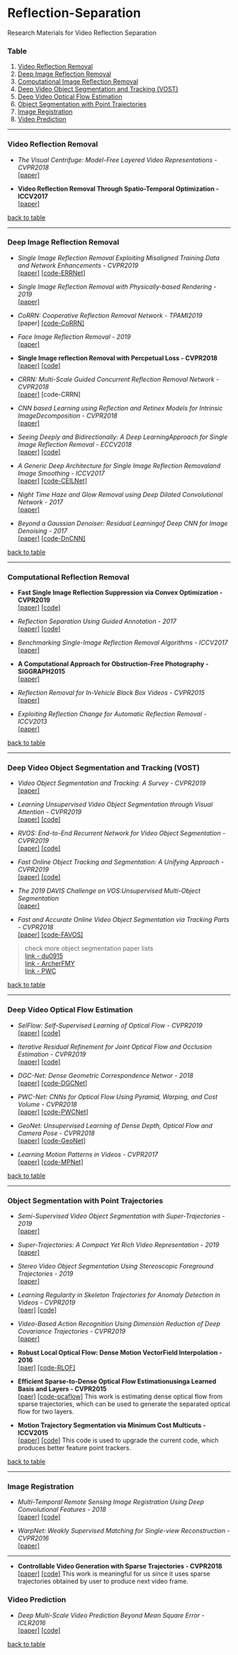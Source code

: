 # Reflection-Separation
Research Materials for Video Reflection Separation

<a name="table"></a>
### Table
1. [ Video Reflection Removal ](#video)
2. [ Deep Image Reflection Removal ](#deep)
3. [ Computational Image Reflection Removal ](#comp)
4. [ Deep Video Object Segmentation and Tracking (VOST) ](#vost)
5. [ Deep Video Optical Flow Estimation ](#opt)
6. [ Object Segmentation with Point Trajectories ](#traj)
7. [ Image Registration ](#reg)
8. [ Video Prediction ](#pred)

***
<a name="video"></a>
### Video Reflection Removal 
- *The Visual Centrifuge: Model-Free Layered Video Representations - CVPR2018* \
  [[paper]](https://arxiv.org/pdf/1812.01461.pdf)

- **Video Reflection Removal Through Spatio-Temporal Optimization - ICCV2017** \
  [[paper]](http://people.csail.mit.edu/changil/assets/video-reflection-removal-through-spatio-temporal-optimization-iccv-2017-nandoriya-et-al.pdf)
  
[back to table](#table)

***
<a name="deep"></a>
### Deep Image Reflection Removal
- *Single Image Reflection Removal Exploiting Misaligned Training Data and Network Enhancements - CVPR2019* \
  [[paper]](http://openaccess.thecvf.com/content_CVPR_2019/papers/Wei_Single_Image_Reflection_Removal_Exploiting_Misaligned_Training_Data_and_Network_CVPR_2019_paper.pdf)
  [[code-ERRNet]](https://github.com/Vandermode/ERRNet.git) 
  
- *Single Image Reflection Removal with Physically-based Rendering - 2019* \
  [[paper]](https://arxiv.org/pdf/1904.11934.pdf)
  
- *CoRRN: Cooperative Reflection Removal Network - TPAMI2019* \
  [paper] 
  [[code-CoRRN]](https://github.com/wanrenjie/CoRRN.git)  
 
- *Face Image Reflection Removal - 2019* \
  [[paper]](https://arxiv.org/pdf/1903.00865v1.pdf)
  
- **Single Image reflection Removal with Percpetual Loss - CVPR2018** \
  [[paper]](https://arxiv.org/pdf/1806.05376.pdf)
  [[code]](https://github.com/suhongkim/perceptual-reflection-removal.git)

- *CRRN: Multi-Scale Guided Concurrent Reflection Removal Network - CVPR2018* \
  [[paper]](https://arxiv.org/pdf/1805.11802.pdf) 
  [code-CRRN]

- *CNN based Learning using Reflection and Retinex Models for Intrinsic ImageDecomposition - CVPR2018* \
  [[paper]](http://openaccess.thecvf.com/content_cvpr_2018/papers/Baslamisli_CNN_Based_Learning_CVPR_2018_paper.pdf)
  
- *Seeing Deeply and Bidirectionally: A Deep LearningApproach for Single Image Reflection Removal - ECCV2018* \
  [[paper]](http://openaccess.thecvf.com/content_ECCV_2018/papers/Jie_Yang_Seeing_Deeply_and_ECCV_2018_paper.pdf)
  [[code]](https://github.com/yangj1e/bdn-refremv.git)
  
- *A Generic Deep Architecture for Single Image Reflection Removaland Image Smoothing - ICCV2017* \
  [[paper]](https://arxiv.org/pdf/1902.00855.pdf)
  [[code-CEILNet]](https://github.com/fqnchina/CEILNet)

- *Night Time Haze and Glow Removal using Deep Dilated Convolutional Network - 2017* \
  [[paper]](https://arxiv.org/pdf/1902.00855.pdf)
  
- *Beyond a Gaussian Denoiser: Residual Learningof Deep CNN for Image Denoising - 2017* \
  [[paper]](https://ieeexplore.ieee.org/stamp/stamp.jsp?tp=&arnumber=7839189&tag=1)
  [[code-DnCNN]](https://github.com/cszn/DnCNN)

[back to table](#table)

***
<a name="comp"></a>
### Computational Reflection Removal
- **Fast Single Image Reflection Suppression via Convex Optimization - CVPR2019** \
  [[paper]](http://openaccess.thecvf.com/content_CVPR_2019/papers/Yang_Fast_Single_Image_Reflection_Suppression_via_Convex_Optimization_CVPR_2019_paper.pdf) 
  [[code]](https://github.com/yyhz76/reflectSuppress.git) 
  
- *Reflection Separation Using Guided Annotation - 2017* \
  [[paper]](https://arxiv.org/pdf/1702.05958v2.pdf)
  [[code]](https://github.com/ofersp/refsep.git)
  
- *Benchmarking Single-Image Reflection Removal Algorithms - ICCV2017* \
  [[paper]](http://alumni.media.mit.edu/~shiboxin/files/Wan_ICCV17.pdf)
  
- **A Computational Approach for Obstruction-Free Photography - SIGGRAPH2015** \
  [[paper]](https://people.csail.mit.edu/mrub/papers/ObstructionFreePhotography_SIGGRAPH2015.pdf)

- *Reflection Removal for In-Vehicle Black Box Videos - CVPR2015* \
  [[paper]](http://openaccess.thecvf.com/content_cvpr_2015/papers/Simon_Reflection_Removal_for_2015_CVPR_paper.pdf)
  
- *Exploiting Reflection Change for Automatic Reflection Removal - ICCV2013* \
  [[paper]](http://openaccess.thecvf.com/content_iccv_2013/papers/Li_Exploiting_Reflection_Change_2013_ICCV_paper.pdf)
  
[back to table](#table)


***
<a name="vost"></a>  
### Deep Video Object Segmentation and Tracking (VOST) 
- *Video Object Segmentation and Tracking: A Survey - CVPR2019* \
  [[paper]](https://arxiv.org/pdf/1904.09172.pdf)
  
- *Learning Unsupervised Video Object Segmentation through Visual Attention - CVPR2019* \
  [[paper]](http://www.dabi.temple.edu/~hbling/publication/UVOS-cvpr19.pdf)
  [[code]](https://github.com/wenguanwang/AGS.git)

- *RVOS: End-to-End Recurrent Network for Video Object Segmentation - CVPR2019* \
  [[paper]](https://arxiv.org/pdf/1903.05612.pdf)
  [[code]](https://github.com/imatge-upc/rvos.git)
 
- *Fast Online Object Tracking and Segmentation: A Unifying Approach - CVPR2019* \
  [[paper]](https://arxiv.org/pdf/1812.05050v2.pdf)
  [[code]](https://github.com/foolwood/SiamMask.git)
  
- *The 2019 DAVIS Challenge on VOS:Unsupervised Multi-Object Segmentation* \
  [[paper]](https://arxiv.org/pdf/1905.00737.pdf)

- *Fast and Accurate Online Video Object Segmentation via Tracking Parts - CVPR2018* \
  [[paper]](http://openaccess.thecvf.com/content_cvpr_2018/papers/Cheng_Fast_and_Accurate_CVPR_2018_paper.pdf)
  [[code-FAVOS]](https://github.com/JingchunCheng/FAVOS.git)

> check more object segmentation paper lists \
[link - du0915](https://github.com/du0915/Video-Object-Segmentation-Paper-List) \
[link - ArcherFMY](https://github.com/ArcherFMY/Paper_Reading_List/blob/master/Video-02-Video-Object-Segmentation.md)\
[link - PWC](https://github.com/zziz/pwc.git)

[back to table](#table)

***
<a name="opt"></a>
### Deep Video Optical Flow Estimation
- *SelFlow: Self-Supervised Learning of Optical Flow - CVPR2019* \
  [[paper]](https://arxiv.org/pdf/1904.09117v1.pdf)
  [[code]](https://github.com/ppliuboy/SelFlow.git)
  
- *Iterative Residual Refinement for Joint Optical Flow and Occlusion Estimation - CVPR2019* \
  [[paper]](https://arxiv.org/pdf/1904.05290v1.pdf)
  [[code]](https://github.com/visinf/irr.git)

- *DGC-Net: Dense Geometric Correspondence Networ - 2018* \
  [[paper]](https://arxiv.org/pdf/1810.08393v2.pdf)
  [[code-DGCNet]](https://github.com/AaltoVision/DGC-Net.git)
  
- *PWC-Net: CNNs for Optical Flow Using Pyramid, Warping, and Cost Volume - CVPR2018* \
  [[paper]](https://arxiv.org/pdf/1709.02371v3.pdf)
  [[code-PWCNet]](https://github.com/NVlabs/PWC-Net.git)
  
- *GeoNet: Unsupervised Learning of Dense Depth, Optical Flow and Camera Pose - CVPR2018* \
  [[paper]](https://arxiv.org/pdf/1803.02276.pdf)
  [[code-GeoNet]](https://github.com/yzcjtr/GeoNet.git)
    
- *Learning Motion Patterns in Videos - CVPR2017* \
  [[paper]](https://arxiv.org/pdf/1612.07217.pdf)
  [[code-MPNet]](http://thoth.inrialpes.fr/research/mpnet/)

[back to table](#table)

***
<a name="traj"></a>
### Object Segmentation with Point Trajectories
- *Semi-Supervised Video Object Segmentation with Super-Trajectories - 2019* \
  [[paper]](https://ieeexplore.ieee.org/stamp/stamp.jsp?tp=&arnumber=8325298)
  
- *Super-Trajectories: A Compact Yet Rich Video Representation - 2019* \
  [[paper]](https://arxiv.org/pdf/1901.07273.pdf)

- *Stereo Video Object Segmentation Using Stereoscopic Foreground Trajectories - 2019* \
  [[paper]](https://ieeexplore.ieee.org/stamp/stamp.jsp?tp=&arnumber=8401797)

- *Learning Regularity in Skeleton Trajectories for Anomaly Detection in Videos - CVPR2019* \
  [[paer]](https://arxiv.org/pdf/1903.03295v2.pdf)
  [[code]](https://github.com/RomeroBarata/skeleton_based_anomaly_detection.git)

- *Video-Based Action Recognition Using Dimension Reduction of Deep Covariance Trajectories - CVPR2019* \
  [[paper]](http://openaccess.thecvf.com/content_CVPRW_2019/papers/CEFRL/Dai_Video-Based_Action_Recognition_Using_Dimension_Reduction_of_Deep_Covariance_Trajectories_CVPRW_2019_paper.pdf)
  
- **Robust Local Optical Flow: Dense Motion VectorField Interpolation - 2016** \
  [[paer]](https://ieeexplore.ieee.org/stamp/stamp.jsp?tp=&arnumber=7906352)
  [[code-RLOF]](https://github.com/tsenst/RLOFLib.git)

- **Efficient Sparse-to-Dense Optical Flow Estimationusinga Learned Basis and Layers - CVPR2015** \
  [[paer]](https://ieeexplore.ieee.org/stamp/stamp.jsp?tp=&arnumber=7298607)
  [[code-pcaflow]](https://github.com/jswulff/pcaflow.git)
  This work is estimating dense optical flow from sparse trajectories, which can be used to generate the separated optical flow for two layers. 
  
- **Motion Trajectory Segmentation via Minimum Cost Multicuts - ICCV2015** \
  [[paper]](https://lmb.informatik.uni-freiburg.de/Publications/2015/KB15b/motionSeg.pdf)
  [[code]](https://lmb.informatik.uni-freiburg.de/resources/software.php)
  This code is used to upgrade the current code, which produces better feature point trackers. 
  
[back to table](#table)
  
***
<a name="reg"></a>
### Image Registration   
- *Multi-Temporal Remote Sensing Image Registration Using Deep Convolutional Features - 2018* \
  [[paper]](https://ieeexplore.ieee.org/stamp/stamp.jsp?tp=&arnumber=8404075)
  [[code]](https://github.com/yzhq97/cnn-registration.git)

- *WarpNet: Weakly Supervised Matching for Single-view Reconstruction - CVPR2016* \
  [[paper]](https://arxiv.org/pdf/1604.05592.pdf)
  
***  
<a name="pred"></a>
- **Controllable Video Generation with Sparse Trajectories - CVPR2018**\
  [[paper]](http://openaccess.thecvf.com/content_cvpr_2018/papers/Hao_Controllable_Video_Generation_CVPR_2018_paper.pdf)
  [[code]](https://github.com/zekunhao1995/ControllableVideoGen.git)
  This work is meaningful for us since it uses sparse trajectories obtained by user to produce next video frame. 
  
### Video Prediction 
- *Deep Multi-Scale Video Prediction Beyond Mean Square Error -ICLR2016* \
  [[paper]](https://arxiv.org/pdf/1511.05440v6.pdf)
  [[code]](https://paperswithcode.com/paper/deep-multi-scale-video-prediction-beyond-mean)
  
[back to table](#table)
